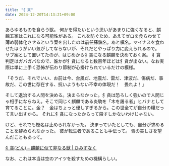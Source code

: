 ```yaml
---
title: "犭貪"
date: 2024-12-20T14:13:21+09:00
---
```

あらゆるものを食らう獣。
何かを得たいという思いがあまりに強くなると、麒麟五家はこれになる可能性がある。
これを防ぐため、あえてゼロを食らわせて薄め弱体化させるという案を出したのは前任蘇鉄名。あと槙名。マイナスを食わせたほうがいい気がしてならないが、それだとやっぱり力に変えられるので。
サブ案として置いてたのが、はじめから犭貪になる麒麟を決めておく案。
犭貪判定はガバガバなので、誰かが犭貪になると数百年ほどは犭貪が出ない。なお実際は単に上手く恐怖が伝わり節制が心掛けられているだけの模様。

「そうだ、それでいい、お前は今、台風だ、地震だ、雷だ、津波だ、傷病だ、事故だ、この世に存在する、抗いようもない不幸の体現だ！　畏れよ！」

そして退治する人間を決める。決まらなかった。犭貪は恐ろしく強いので人間じゃ相手にならねえ。そこで同じく麒麟である炎駒を「木を屠る者」ヒバナとして育てることに。金？　金はちょっと優しすぎるから。この世全てが自分の糧だって言い出すから。
それに犭貪になったからって殺すしかないわけじゃない。

けど、それでも樫名は止められなかった。
決まっていたとしても、自分が求めることを辞められなかった。
彼が転生者であることも手伝って。
青の美しさを望んだこともあって。

[犭貪(どん) – 麒麟に似て非なる獣 \| ひみずなく](https://amenofuchikoma.net/2020/02/18/don-kirin/)


なお、これは本当は空のアイツを殺すための機構らしい。
